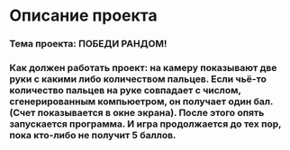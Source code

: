 # Описание проекта
### Тема проекта: ПОБЕДИ РАНДОМ!
### Как должен работать проект: на камеру показывают две руки с какими либо количеством пальцев. Если чьё-то количество пальцев на руке совпадает с числом, сгенерированным компьюетром, он получает один бал. (Счет показывается в окне экрана). После этого опять запускается программа. И игра продолжается до тех пор, пока кто-либо не получит 5 баллов. 


